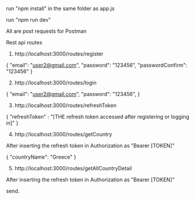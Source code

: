 

run "npm install" in the same folder as app.js


run "npm run dev"

All are post requests for Postman

Rest api routes
1. http://localhost:3000/routes/register

{
  "email": "user2@gmail.com",
  "password": "123456",
  "passwordConfirm": "123456"
}


2. http://localhost:3000/routes/login

{
  "email": "user2@gmail.com",
  "password": "123456",
}

3. http://localhost:3000/routes/refreshToken

{
    "refreshToken" : "[THE refresh token accessed after registering or logging in]"
}


4. http://localhost:3000/routes/getCountry

After inserting the refresh token in Authorization as "Bearer [TOKEN]"

{
  "countryName": "Greece"
}


5. http://localhost:3000/routes/getAllCountryDetail


After inserting the refresh token in Authorization as "Bearer [TOKEN]"

send.

